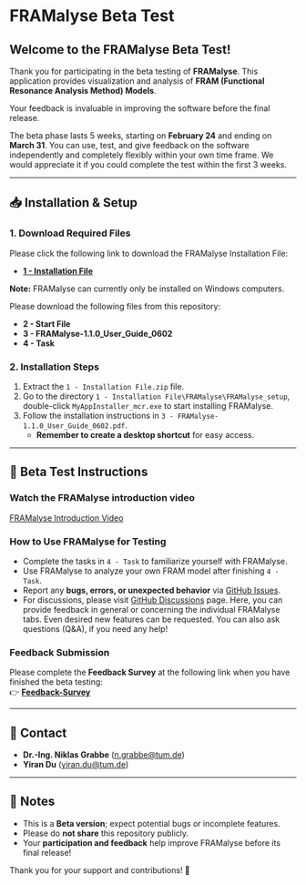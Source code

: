 # FRAMalyse Beta Test

## Welcome to the FRAMalyse Beta Test!
Thank you for participating in the beta testing of **FRAMalyse**. This application provides visualization and analysis of **FRAM (Functional Resonance Analysis Method) Models**.

Your feedback is invaluable in improving the software before the final release.

The beta phase lasts 5 weeks, starting on **February 24** and ending on **March 31**. You can use, test, and give feedback on the software independently and completely flexibly within your own time frame. We would appreciate it if you could complete the test within the first 3 weeks. 

---
## 📥 Installation & Setup
### 1. Download Required Files  
Please click the following link to download the FRAMalyse Installation File:  
- **[1 - Installation File](https://drive.google.com/file/d/1otzpfxX-SujOOS6DgbKUpHsDGDrs07EA/view?usp=sharing)**  

**Note:** FRAMalyse can currently only be installed on Windows computers.

Please download the following files from this repository:  
- **2 - Start File**  
- **3 - FRAMalyse-1.1.0_User_Guide_0602**  
- **4 - Task**  


### 2. Installation Steps
1. Extract the `1 - Installation File.zip` file.  
2. Go to the directory `1 - Installation File\FRAMalyse\FRAMalyse_setup`, double-click `MyAppInstaller_mcr.exe` to start installing FRAMalyse.  
3. Follow the installation instructions in `3 - FRAMalyse-1.1.0_User_Guide_0602.pdf`.  
   - **Remember to create a desktop shortcut** for easy access.  

---
## 📝 Beta Test Instructions
### Watch the FRAMalyse introduction video
[FRAMalyse Introduction Video](https://syncandshare.lrz.de/getlink/fiRriwZiuXEmmQaUvsKLHe/FRAMalyse%20Introduction.mp4)

### How to Use FRAMalyse for Testing
- Complete the tasks in `4 - Task` to familiarize yourself with FRAMalyse.
- Use FRAMalyse to analyze your own FRAM model after finishing `4 - Task`.
- Report any **bugs, errors, or unexpected behavior** via [GitHub Issues](https://github.com/YiranDu2018/Beta-Test-for-FRAMalyse/issues).
- For discussions, please visit [GitHub Discussions](https://github.com/YiranDu2018/Beta-Test-for-FRAMalyse/discussions) page. Here, you can provide feedback in general or concerning the individual FRAMalyse tabs. Even desired new features can be requested. You can also ask questions (Q&A), if you need any help!


### Feedback Submission
Please complete the **Feedback Survey** at the following link when you have finished the beta testing:  
👉 **[Feedback-Survey](https://survey.lfe.mw.tum.de/index.php/896521?lang=en)**

---
  ## 📩 Contact
- **Dr.-Ing. Niklas Grabbe** ([n.grabbe@tum.de](mailto:n.grabbe@tum.de))
- **Yiran Du** ([yiran.du@tum.de](mailto:yiran.du@tum.de))

---
## 📌 Notes
- This is a **Beta version**; expect potential bugs or incomplete features.
- Please do **not share** this repository publicly.
- Your **participation and feedback** help improve FRAMalyse before its final release!

Thank you for your support and contributions! 🚀

